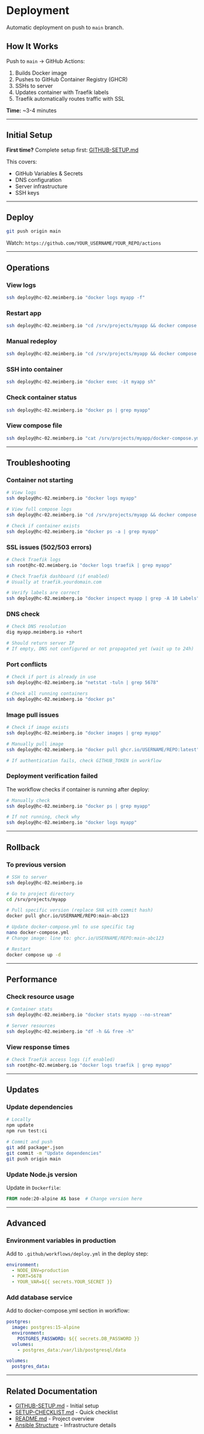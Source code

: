 # Deployment

Automatic deployment on push to `main` branch.

## How It Works

Push to `main` → GitHub Actions:
1. Builds Docker image
2. Pushes to GitHub Container Registry (GHCR)
3. SSHs to server
4. Updates container with Traefik labels
5. Traefik automatically routes traffic with SSL

**Time:** ~3-4 minutes

---

## Initial Setup

**First time?** Complete setup first: [GITHUB-SETUP.md](GITHUB-SETUP.md)

This covers:
- GitHub Variables & Secrets
- DNS configuration
- Server infrastructure
- SSH keys

---

## Deploy

```bash
git push origin main
```

Watch: `https://github.com/YOUR_USERNAME/YOUR_REPO/actions`

---

## Operations

### View logs

```bash
ssh deploy@hc-02.meimberg.io "docker logs myapp -f"
```

### Restart app

```bash
ssh deploy@hc-02.meimberg.io "cd /srv/projects/myapp && docker compose restart"
```

### Manual redeploy

```bash
ssh deploy@hc-02.meimberg.io "cd /srv/projects/myapp && docker compose pull && docker compose up -d"
```

### SSH into container

```bash
ssh deploy@hc-02.meimberg.io "docker exec -it myapp sh"
```

### Check container status

```bash
ssh deploy@hc-02.meimberg.io "docker ps | grep myapp"
```

### View compose file

```bash
ssh deploy@hc-02.meimberg.io "cat /srv/projects/myapp/docker-compose.yml"
```

---

## Troubleshooting

### Container not starting

```bash
# View logs
ssh deploy@hc-02.meimberg.io "docker logs myapp"

# View full compose logs
ssh deploy@hc-02.meimberg.io "cd /srv/projects/myapp && docker compose logs"

# Check if container exists
ssh deploy@hc-02.meimberg.io "docker ps -a | grep myapp"
```

### SSL issues (502/503 errors)

```bash
# Check Traefik logs
ssh root@hc-02.meimberg.io "docker logs traefik | grep myapp"

# Check Traefik dashboard (if enabled)
# Usually at traefik.yourdomain.com

# Verify labels are correct
ssh deploy@hc-02.meimberg.io "docker inspect myapp | grep -A 10 Labels"
```

### DNS check

```bash
# Check DNS resolution
dig myapp.meimberg.io +short

# Should return server IP
# If empty, DNS not configured or not propagated yet (wait up to 24h)
```

### Port conflicts

```bash
# Check if port is already in use
ssh deploy@hc-02.meimberg.io "netstat -tuln | grep 5678"

# Check all running containers
ssh deploy@hc-02.meimberg.io "docker ps"
```

### Image pull issues

```bash
# Check if image exists
ssh deploy@hc-02.meimberg.io "docker images | grep myapp"

# Manually pull image
ssh deploy@hc-02.meimberg.io "docker pull ghcr.io/USERNAME/REPO:latest"

# If authentication fails, check GITHUB_TOKEN in workflow
```

### Deployment verification failed

The workflow checks if container is running after deploy:

```bash
# Manually check
ssh deploy@hc-02.meimberg.io "docker ps | grep myapp"

# If not running, check why
ssh deploy@hc-02.meimberg.io "docker logs myapp"
```

---

## Rollback

### To previous version

```bash
# SSH to server
ssh deploy@hc-02.meimberg.io

# Go to project directory
cd /srv/projects/myapp

# Pull specific version (replace SHA with commit hash)
docker pull ghcr.io/USERNAME/REPO:main-abc123

# Update docker-compose.yml to use specific tag
nano docker-compose.yml
# Change image: line to: ghcr.io/USERNAME/REPO:main-abc123

# Restart
docker compose up -d
```

---

## Performance

### Check resource usage

```bash
# Container stats
ssh deploy@hc-02.meimberg.io "docker stats myapp --no-stream"

# Server resources
ssh deploy@hc-02.meimberg.io "df -h && free -h"
```

### View response times

```bash
# Check Traefik access logs (if enabled)
ssh root@hc-02.meimberg.io "docker logs traefik | grep myapp"
```

---

## Updates

### Update dependencies

```bash
# Locally
npm update
npm run test:ci

# Commit and push
git add package*.json
git commit -m "Update dependencies"
git push origin main
```

### Update Node.js version

Update in `Dockerfile`:
```dockerfile
FROM node:20-alpine AS base  # Change version here
```

---

## Advanced

### Environment variables in production

Add to `.github/workflows/deploy.yml` in the deploy step:

```yaml
environment:
  - NODE_ENV=production
  - PORT=5678
  - YOUR_VAR=${{ secrets.YOUR_SECRET }}
```

### Add database service

Add to docker-compose.yml section in workflow:

```yaml
postgres:
  image: postgres:15-alpine
  environment:
    POSTGRES_PASSWORD: ${{ secrets.DB_PASSWORD }}
  volumes:
    - postgres_data:/var/lib/postgresql/data

volumes:
  postgres_data:
```

---

## Related Documentation

- [GITHUB-SETUP.md](GITHUB-SETUP.md) - Initial setup
- [SETUP-CHECKLIST.md](SETUP-CHECKLIST.md) - Quick checklist
- [README.md](../README.md) - Project overview
- [Ansible Structure](../../doc/ANSIBLE-STRUCTURE.md) - Infrastructure details
